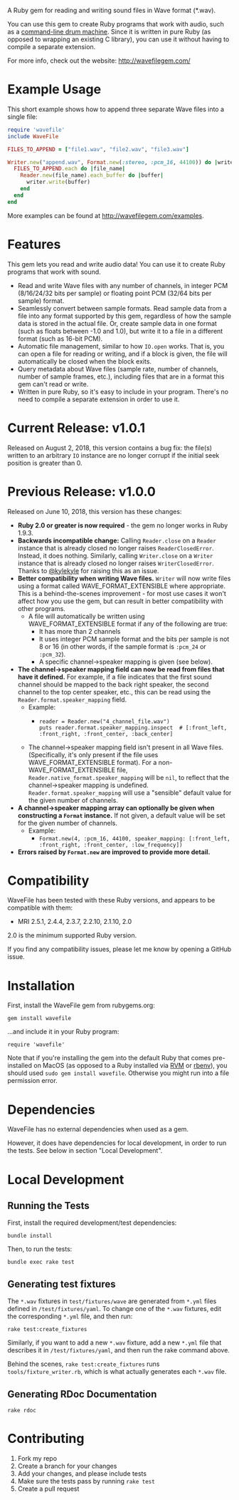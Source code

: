 A Ruby gem for reading and writing sound files in Wave format (*.wav).

You can use this gem to create Ruby programs that work with audio, such as a [command-line drum machine](https://beatsdrummachine.com). Since it is written in pure Ruby (as opposed to wrapping an existing C library), you can use it without having to compile a separate extension.

For more info, check out the website: <http://wavefilegem.com/>

# Example Usage

This short example shows how to append three separate Wave files into a single file:

```ruby
require 'wavefile'
include WaveFile

FILES_TO_APPEND = ["file1.wav", "file2.wav", "file3.wav"]

Writer.new("append.wav", Format.new(:stereo, :pcm_16, 44100)) do |writer|
  FILES_TO_APPEND.each do |file_name|
    Reader.new(file_name).each_buffer do |buffer|
      writer.write(buffer)
    end
  end
end
```

More examples can be found at <http://wavefilegem.com/examples>.


# Features

This gem lets you read and write audio data! You can use it to create Ruby programs that work with sound.

* Read and write Wave files with any number of channels, in integer PCM (8/16/24/32 bits per sample) or floating point PCM (32/64 bits per sample) format.
* Seamlessly convert between sample formats. Read sample data from a file into any format supported by this gem, regardless of how the sample data is stored in the actual file. Or, create sample data in one format (such as floats between -1.0 and 1.0), but write it to a file in a different format (such as 16-bit PCM).
* Automatic file management, similar to how `IO.open` works. That is, you can open a file for reading or writing, and if a block is given, the file will automatically be closed when the block exits.
* Query metadata about Wave files (sample rate, number of channels, number of sample frames, etc.), including files that are in a format this gem can't read or write.
* Written in pure Ruby, so it's easy to include in your program. There's no need to compile a separate extension in order to use it.


# Current Release: v1.0.1

Released on August 2, 2018, this version contains a bug fix: the file(s) written to an arbitrary `IO` instance are no longer corrupt if the initial seek position is greater than 0.


# Previous Release: v1.0.0

Released on June 10, 2018, this version has these changes:

* **Ruby 2.0 or greater is now required** - the gem no longer works in Ruby 1.9.3.
* **Backwards incompatible change:** Calling `Reader.close` on a `Reader` instance that is already closed no longer raises `ReaderClosedError`. Instead, it does nothing. Similarly, calling `Writer.close` on a `Writer` instance that is already closed no longer raises `WriterClosedError`. Thanks to [@kylekyle](https://github.com/kylekyle) for raising this as an issue.
* **Better compatibility when writing Wave files.** `Writer` will now write files using a format called WAVE_FORMAT_EXTENSIBLE where appropriate. This is a behind-the-scenes improvement - for most use cases it won't affect how you use the gem, but can result in better compatibility with other programs.
  * A file will automatically be written using WAVE_FORMAT_EXTENSIBLE format if any of the following are true:
    * It has more than 2 channels
    * It uses integer PCM sample format and the bits per sample is not 8 or 16 (in other words, if the sample format is `:pcm_24` or `:pcm_32`).
    * A specific channel->speaker mapping is given (see below).
* **The channel->speaker mapping field can now be read from files that have it defined.** For example, if a file indicates that the first sound channel should be mapped to the back right speaker, the second channel to the top center speaker, etc., this can be read using the `Reader.format.speaker_mapping` field.
  * Example:
    * ~~~
      reader = Reader.new("4_channel_file.wav")
      puts reader.format.speaker_mapping.inspect  # [:front_left, :front_right, :front_center, :back_center]
      ~~~
  * The channel->speaker mapping field isn't present in all Wave files. (Specifically, it's only present if the file uses WAVE_FORMAT_EXTENSIBLE format). For a non-WAVE_FORMAT_EXTENSIBLE file, `Reader.native_format.speaker_mapping` will be `nil`, to reflect that the channel->speaker mapping is undefined. `Reader.format.speaker_mapping` will use a "sensible" default value for the given number of channels.
* **A channel->speaker mapping array can optionally be given when constructing a `Format` instance.** If not given, a default value will be set for the given number of channels.
  * Example:
    * `Format.new(4, :pcm_16, 44100, speaker_mapping: [:front_left, :front_right, :front_center, :low_frequency])`
* **Errors raised by `Format.new` are improved to provide more detail.**


# Compatibility

WaveFile has been tested with these Ruby versions, and appears to be compatible with them:

* MRI 2.5.1, 2.4.4, 2.3.7, 2.2.10, 2.1.10, 2.0

2.0 is the minimum supported Ruby version.

If you find any compatibility issues, please let me know by opening a GitHub issue.


# Installation

First, install the WaveFile gem from rubygems.org:

    gem install wavefile

...and include it in your Ruby program:

    require 'wavefile'

Note that if you're installing the gem into the default Ruby that comes pre-installed on MacOS (as opposed to a Ruby installed via [RVM](http://rvm.io/) or [rbenv](https://github.com/sstephenson/rbenv/)), you should used `sudo gem install wavefile`. Otherwise you might run into a file permission error.


# Dependencies

WaveFile has no external dependencies when used as a gem.

However, it does have dependencies for local development, in order to run the tests. See below in section "Local Development".


# Local Development

## Running the Tests

First, install the required development/test dependencies:

    bundle install

Then, to run the tests:

    bundle exec rake test

## Generating test fixtures

The `*.wav` fixtures in `test/fixtures/wave` are generated from `*.yml` files defined in `/test/fixtures/yaml`. To change one of the `*.wav` fixtures, edit the corresponding `*.yml` file, and then run:

    rake test:create_fixtures

Similarly, if you want to add a new `*.wav` fixture, add a new `*.yml` file that describes it in `/test/fixtures/yaml`, and then run the rake command above.

Behind the scenes, `rake test:create_fixtures` runs `tools/fixture_writer.rb`, which is what actually generates each `*.wav` file.


## Generating RDoc Documentation

    rake rdoc


# Contributing

1. Fork my repo
2. Create a branch for your changes
3. Add your changes, and please include tests
4. Make sure the tests pass by running `rake test`
5. Create a pull request
